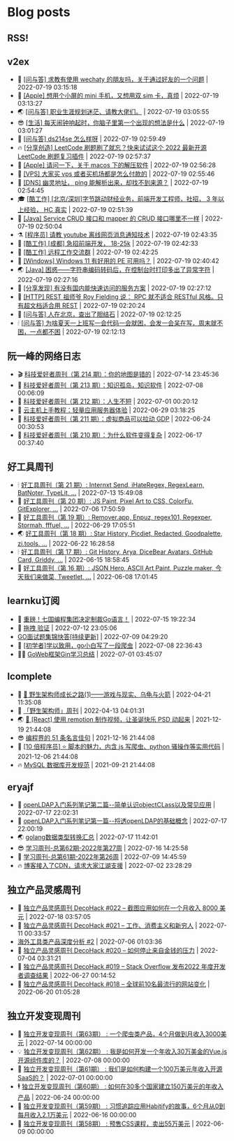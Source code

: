# Blog posts
## RSS!



## v2ex

<!-- v2ex:START  -->
- 🫶 [[问与答] 求教有使用 wechaty 的朋友吗，关于通过好友的一个问题](https://www.v2ex.com/t/867217#reply0) | 2022-07-19 03:15:18 
- 🧰 [[Apple] 想用个小屏的 mini 手机，又想用双 sim 卡，真烦](https://www.v2ex.com/t/867216#reply1) | 2022-07-19 03:13:27 
- 🌏 [[问与答] 职业生涯规划迷茫、请教大佬们。](https://www.v2ex.com/t/867215#reply0) | 2022-07-19 03:05:55 
- 😎 [[生活] 每天闹钟响起时，你脑子里第一个出现的想法是什么](https://www.v2ex.com/t/867213#reply9) | 2022-07-19 03:01:27 
- 💂 [[问与答] ds214se 怎么样呀](https://www.v2ex.com/t/867212#reply0) | 2022-07-19 02:59:49 
- 🔥 [[分享创造] LeetCode 刷题刷了就忘？快来试试这个 2022 最新开源 LeetCode 刷题复习插件](https://www.v2ex.com/t/867210#reply0) | 2022-07-19 02:57:37 
- 🦅 [[Apple] 请问一下，关于 macos 下的解压软件](https://www.v2ex.com/t/867209#reply1) | 2022-07-19 02:56:28 
- 🙉 [[VPS] 大家买 vps 或者买机场都是怎么付款的](https://www.v2ex.com/t/867208#reply3) | 2022-07-19 02:55:46 
- 💫 [[DNS] 幽灵地址， ping 能解析出来，却找不到来源？](https://www.v2ex.com/t/867207#reply2) | 2022-07-19 02:54:45 
- 🎓 [[酷工作] [北京/深圳]字节跳动财经业务，前端开发工程师，社招， 3 年以上经验， HC 真实](https://www.v2ex.com/t/867206#reply1) | 2022-07-19 02:51:39 
- 🗽 [[Java] Service CRUD 接口和 mapper 的 CRUD 接口哪里不一样](https://www.v2ex.com/t/867205#reply5) | 2022-07-19 02:50:04 
- ⚗️ [[程序员] 请教 youtube 离线网页消息通知技术](https://www.v2ex.com/t/867204#reply3) | 2022-07-19 02:43:35 
- 🦍 [[酷工作] [成都] 急招前端开发， 18-25k](https://www.v2ex.com/t/867203#reply0) | 2022-07-19 02:42:33 
- 🤩 [[酷工作] 远程工作交流群](https://www.v2ex.com/t/867202#reply0) | 2022-07-19 02:42:25 
- 🙉 [[Windows] Windows 11 有好用的 PE 可用吗？](https://www.v2ex.com/t/867201#reply2) | 2022-07-19 02:40:42 
- 🌏 [[Java] 困惑——字符串编码转码后，在控制台时打印多出了异常字符](https://www.v2ex.com/t/867200#reply1) | 2022-07-19 02:27:16 
- 🐘 [[分享发现] 有没有国内能快速访问的服务方案](https://www.v2ex.com/t/867199#reply4) | 2022-07-19 02:27:12 
- 🧰 [[HTTP] REST 祖师爷 Roy Fielding 说： RPC 就不适合 RESTful 风格。只有超文档适合用 REST](https://www.v2ex.com/t/867197#reply2) | 2022-07-19 02:20:24 
- 💃 [[问与答] 人在北京，查出了胆结石](https://www.v2ex.com/t/867195#reply33) | 2022-07-19 02:12:25 
- 🕯 [[问与答] 为啥夏天一上班写一会代码一会就困，会发一会呆在写，周末就不困，一点都不困](https://www.v2ex.com/t/867194#reply5) | 2022-07-19 02:12:13 <!-- v2ex:END -->

## 阮一峰的网络日志

<!-- ruanyf:START -->
- 🎬 [科技爱好者周刊（第 214 期）：你的地图是错的](http://www.ruanyifeng.com/blog/2022/07/weekly-issue-214.html) | 2022-07-14 23:45:36 
- 💄 [科技爱好者周刊（第 213 期）：知识孤岛，知识软件](http://www.ruanyifeng.com/blog/2022/07/weekly-issue-213.html) | 2022-07-08 00:06:09 
- 🐎 [科技爱好者周刊（第 212 期）：人生不短](http://www.ruanyifeng.com/blog/2022/07/weekly-issue-212.html) | 2022-07-01 00:20:12 
- 🤔 [云主机上手教程：轻量应用服务器体验](http://www.ruanyifeng.com/blog/2022/06/cloud-server-getting-started-tutorial.html) | 2022-06-29 03:18:25 
- 🧠 [科技爱好者周刊（第 211 期）：虚拟商品可以拉动 GDP](http://www.ruanyifeng.com/blog/2022/06/weekly-issue-211.html) | 2022-06-24 00:30:53 
- 🎃 [科技爱好者周刊（第 210 期）：为什么软件变得复杂](http://www.ruanyifeng.com/blog/2022/06/weekly-issue-210.html) | 2022-06-17 00:37:40 <!-- ruanyf:END -->

## 好工具周刊

<!-- bestxtools:START -->
- 🕯 [好工具周刊（第 21 期）: Internxt Send, iHateRegex, RegexLearn, BatNoter, TypeLit, ...](https://discuss-cn.bestxtools.com/d/58/1) | 2022-07-13 15:49:08 
- 🦩 [好工具周刊（第 20 期）: JS Paint, Pixel Art to CSS, ColorFu, GitExplorer, ...](https://discuss-cn.bestxtools.com/d/57/1) | 2022-07-06 17:50:59 
- 🦄 [好工具周刊（第 19 期）: Remover.app, Enpuz, regex101, Regexper, Stormah, fffuel, ...](https://discuss-cn.bestxtools.com/d/56/1) | 2022-06-29 17:05:51 
- 🌏 [好工具周刊（第 18 期）: Star History, Picdiet, Redacted, Goodpalette, zi.tools, ...](https://discuss-cn.bestxtools.com/d/47/1) | 2022-06-22 16:28:58 
- 🕯 [好工具周刊（第 17 期）: Git History, Arya, DiceBear Avatars, GitHub Card, Griddy, ...](https://discuss-cn.bestxtools.com/d/43/1) | 2022-06-15 18:58:45 
- 📝 [好工具周刊（第 16 期）: JSON Hero, ASCII Art Paint, Puzzle maker, 今天我们来做菜, Tweetlet, ...](https://discuss-cn.bestxtools.com/d/42/1) | 2022-06-08 17:01:45 <!-- bestxtools:END -->


## learnku订阅

<!-- learnku:START -->
- 🦅 [重磅！七国编程集团决定制裁Go语言！](https://learnku.com/articles/69766) | 2022-07-15 19:22:34 
- 🦅 [拖拽 验证](https://learnku.com/articles/69652) | 2022-07-12 23:05:06 
-  [GO面试题集锦快答[持续更新]](https://learnku.com/articles/69250) | 2022-07-09 04:29:20 
- 🌈 [[初学者]学以致用，go小白写了一段爬虫](https://learnku.com/go/t/69522) | 2022-07-08 22:36:43 
- 🧑‍🏫 [GoWeb框架Gin学习总结](https://learnku.com/articles/69259) | 2022-07-01 03:45:07 <!-- learnku:END -->



## lcomplete

<!-- lcomplete:START -->
- 🫶 [🐒 野生架构师成长之路&lpar;1&rpar;——游戏与现实、乌龟与火箭](http://codelc.com/post/growup/s01/) | 2022-04-21 11:35:08 
- 🧰 [「野生架构师」周刊](http://codelc.com/post/essay/%E9%87%8E%E7%94%9F%E6%9E%B6%E6%9E%84%E5%B8%88%E5%91%A8%E5%88%8A%E4%BB%8B%E7%BB%8D/) | 2022-04-13 04:01:31 
- 🌏 [🎄 [React] 使用 remotion 制作视频，让圣诞快乐 PSD 动起来](http://codelc.com/post/dev/js/remotion/) | 2021-12-19 21:44:08 
- 😎 [编程界的 51 条名言佳句](http://codelc.com/post/dev/thinking/quotes/) | 2021-12-16 21:44:08 
- 💂 [[10 倍程序员] ⭐ 脚本的魅力，内含 js 写爬虫、python 骚操作等实用代码](http://codelc.com/post/dev/10x/script/) | 2021-12-06 21:44:08 
- 🔥 [MySQL 数据库开发规范](http://codelc.com/post/dev/db/mysql_standard/) | 2021-09-21 21:44:08 <!-- lcomplete:END -->

## eryajf

<!-- eryajf:START -->
- 🫶 [openLDAP入门系列笔记第二篇--简单认识objectCLass以及常见应用](https://wiki.eryajf.net/pages/ea10fa/) | 2022-07-17 22:02:31 
- 🧰 [openLDAP入门系列笔记第一篇--捋透openLDAP的基础概念](https://wiki.eryajf.net/pages/aa0651/) | 2022-07-17 22:00:19 
- 🌏 [golang数据类型转换汇总](https://wiki.eryajf.net/pages/33a476/) | 2022-07-17 11:42:01 
- 😎 [学习周刊-总第62期-2022年第27周](https://wiki.eryajf.net/pages/4a06ab/) | 2022-07-16 14:25:58 
- 💂 [学习周刊-总第61期-2022年第26周](https://wiki.eryajf.net/pages/703307/) | 2022-07-09 14:45:59 
- 🔥 [博客接入了CDN，请求大家江湖支援](https://wiki.eryajf.net/pages/5f559d/) | 2022-07-02 23:28:29 <!-- eryajf:END -->



## 独立产品灵感周刊

<!-- DecoHack:START -->
- 🦣 [独立产品灵感周刊 DecoHack #022 – 截图应用如何在一个月收入 8000 美元](https://www.decohack.com/Post/774) | 2022-07-18 03:57:05 
- 🤡 [独立产品灵感周刊 DecoHack #021 – 工作、消费主义和新穷人](https://www.decohack.com/Post/753) | 2022-07-11 00:33:57 
-  [海外工具类产品深度分析 #2](https://www.decohack.com/Post/746) | 2022-07-06 01:03:36 
- 🐲 [独立产品灵感周刊 DecoHack #020 – 如何停止来自金钱的压力](https://www.decohack.com/Post/728) | 2022-07-04 03:31:21 
- 🦅 [独立产品灵感周刊 DecoHack #019 – Stack Overflow 发布2022 年度开发者调查结果](https://www.decohack.com/Post/699) | 2022-06-27 00:14:52 
- 🧰 [独立产品灵感周刊 DecoHack #018 – 全球前10名最流行的网站变化](https://www.decohack.com/Post/680) | 2022-06-20 01:05:28 <!-- DecoHack:END -->

## 独立开发变现周刊

<!-- easyindie:START -->
- 💂 [独立开发变现周刊（第63期） : 一个爬虫类产品，4个月做到月收入3000美元](https://www.ezindie.com/weekly/issue-63) | 2022-07-14 00:00:00 
- 💡 [独立开发变现周刊（第62期） : 我是如何开发一个年收入30万美金的Vue.js开源组件库的？](https://www.ezindie.com/weekly/issue-62) | 2022-07-08 00:00:00 
- 🌋 [独立开发变现周刊（第61期） : 我们是如何构建一个100万美元年收入开源SaaS的？](https://www.ezindie.com/weekly/issue-61) | 2022-07-01 00:00:00 
- 🕴 [独立开发变现周刊（第60期） : 如何在30多个国家建立150万美元的年收入产品](https://www.ezindie.com/weekly/issue-60) | 2022-06-24 00:00:00 
- 🎊 [独立开发变现周刊（第59期） : 习惯追踪应用Habitify的故事，6个月从0到每月收入2.1万美元](https://www.ezindie.com/weekly/issue-59) | 2022-06-16 00:00:00 
- 🤔 [独立开发变现周刊（第58期） : 预售CSS课程，卖出55万美元](https://www.ezindie.com/weekly/issue-58) | 2022-06-09 00:00:00 <!-- easyindie:END -->



